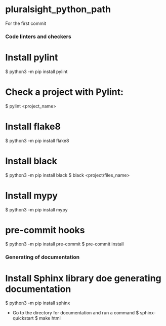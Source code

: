 # pluralsight_python_path
For the first commit

### Code linters and checkers

# Install pylint
$ python3 -m pip install pylint

# Check a project with Pylint:
$ pylint <project_name>

# Install flake8
$ python3 -m pip install flake8

# Install black
$ python3 -m pip install black
$ black <project/files_name>

# Install mypy
$ python3 -m pip install mypy

# pre-commit hooks
$ python3 -m pip install pre-commit
$ pre-commit install

### Generating of documentation
# Install Sphinx library doe generating documentation
$ python3 -m pip install sphinx
 - Go to the directory for documentation and run a command
$ sphinx-quickstart
$ make html
